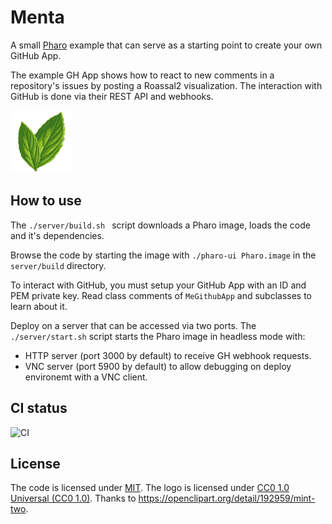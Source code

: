 # Menta

A small [Pharo](https://pharo.org/) example that can serve as a starting point to create your own GitHub App. 

The example GH App shows how to react to new comments in a repository's issues by posting a Roassal2 visualization. The interaction with GitHub is done via their REST API and webhooks.

<img src="assets/mint.png" alt="logo" width="100"/>

## How to use

The `./server/build.sh ` script downloads a Pharo image, loads the code and it's dependencies. 

Browse the code by starting the image with `./pharo-ui Pharo.image` in the `server/build` directory.

To interact with GitHub, you must setup your GitHub App with an ID and PEM private key. Read class comments of `MeGithubApp` and subclasses to learn about it.

Deploy on a server that can be accessed via two ports. The `./server/start.sh` script starts the Pharo image in headless mode with: 
- HTTP server (port 3000 by default) to receive GH webhook requests.
- VNC server (port 5900 by default) to allow debugging on deploy environemt with a VNC client.

## CI status

![CI](https://github.com/tinchodias/menta-pharo-bot/workflows/CI/badge.svg)

## License

The code is licensed under [MIT](https://mit-license.org/).
The logo is licensed under [CC0 1.0 Universal (CC0 1.0)](https://openclipart.org/share). Thanks to https://openclipart.org/detail/192959/mint-two.
